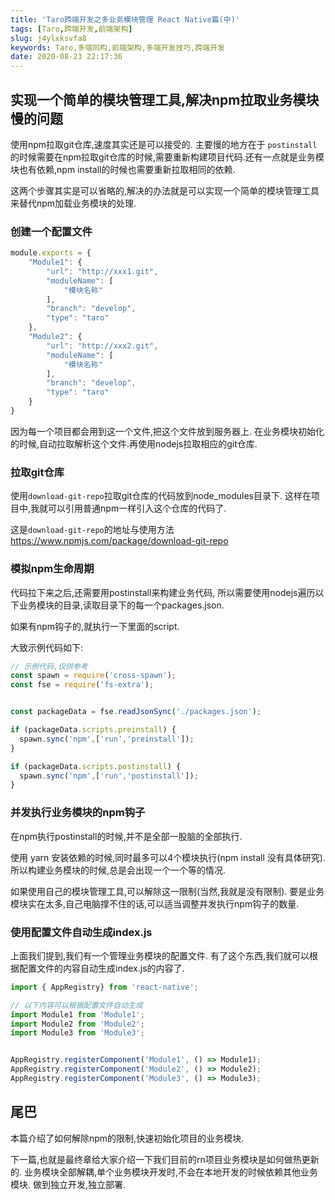 ```yaml
---
title: 'Taro跨端开发之多业务模块管理 React Native篇(中)'
tags: [Taro,跨端开发,前端架构]
slug: j4ylxksvfa8
keywords: Taro,多端同构,前端架构,多端开发技巧,跨端开发
date: 2020-08-23 22:17:36
---
```



## 实现一个简单的模块管理工具,解决npm拉取业务模块慢的问题

使用npm拉取git仓库,速度其实还是可以接受的.
主要慢的地方在于 `postinstall`的时候需要在npm拉取git仓库的时候,需要重新构建项目代码.还有一点就是业务模块也有依赖,npm install的时候也需要重新拉取相同的依赖.

这两个步骤其实是可以省略的,解决的办法就是可以实现一个简单的模块管理工具来替代npm加载业务模块的处理.


### 创建一个配置文件
```js
module.exports = {
    "Module1": {
        "url": "http://xxx1.git",
        "moduleName": [
            "模块名称"
        ],
        "branch": "develop",
        "type": "taro"
    },
    "Module2": {
        "url": "http://xxx2.git",
        "moduleName": [
            "模块名称"
        ],
        "branch": "develop",
        "type": "taro"
    }
}
```

因为每一个项目都会用到这一个文件,把这个文件放到服务器上.
在业务模块初始化的时候,自动拉取解析这个文件.再使用nodejs拉取相应的git仓库.


### 拉取git仓库

使用`download-git-repo`拉取git仓库的代码放到node_modules目录下.
这样在项目中,我就可以引用普通npm一样引入这个仓库的代码了.

这是`download-git-repo`的地址与使用方法
https://www.npmjs.com/package/download-git-repo


### 模拟npm生命周期
代码拉下来之后,还需要用postinstall来构建业务代码,
所以需要使用nodejs遍历以下业务模块的目录,读取目录下的每一个packages.json.

如果有npm钩子的,就执行一下里面的script.

大致示例代码如下:

```js
// 示例代码,仅供参考
const spawn = require('cross-spawn');
const fse = require('fs-extra');


const packageData = fse.readJsonSync('./packages.json');

if (packageData.scripts.preinstall) {
  spawn.sync('npm',['run','preinstall']);
}

if (packageData.scripts.postinstall) {
  spawn.sync('npm',['run','postinstall']);
}

```

### 并发执行业务模块的npm钩子

在npm执行postinstall的时候,并不是全部一股脑的全部执行.

使用 yarn 安装依赖的时候,同时最多可以4个模块执行(npm install 没有具体研究).
所以构建业务模块的时候,总是会出现一个一个等的情况.

如果使用自己的模块管理工具,可以解除这一限制(当然,我就是没有限制).
要是业务模块实在太多,自己电脑撑不住的话,可以适当调整并发执行npm钩子的数量.


### 使用配置文件自动生成index.js

上面我们提到,我们有一个管理业务模块的配置文件.
有了这个东西,我们就可以根据配置文件的内容自动生成index.js的内容了.

```js
import { AppRegistry} from 'react-native';

// 以下内容可以根据配置文件自动生成
import Module1 from 'Module1';
import Module2 from 'Module2';
import Module3 from 'Module3';


AppRegistry.registerComponent('Module1', () => Module1);
AppRegistry.registerComponent('Module2', () => Module2);
AppRegistry.registerComponent('Module3', () => Module3);
```


## 尾巴

本篇介绍了如何解除npm的限制,快速初始化项目的业务模块.

下一篇,也就是最终章给大家介绍一下我们目前的rn项目业务模块是如何做热更新的.
业务模块全部解耦,单个业务模块开发时,不会在本地开发的时候依赖其他业务模块.
做到独立开发,独立部署.
